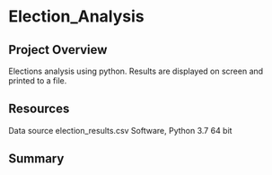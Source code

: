 # Election_Analysis
## Project Overview
Elections analysis using python.  Results are displayed on screen and printed to a file.

## Resources
Data source election_results.csv
Software, Python 3.7 64 bit

## Summary
